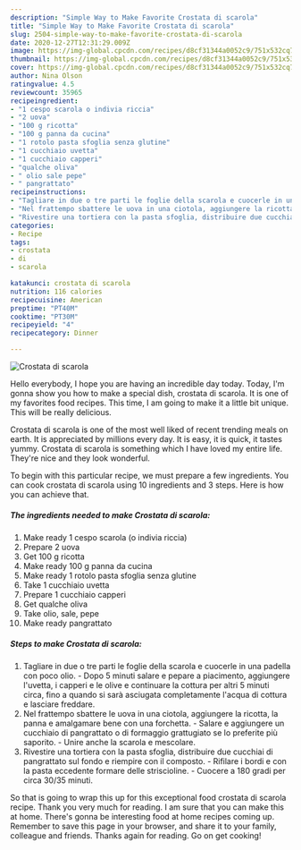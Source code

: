 ```yaml
---
description: "Simple Way to Make Favorite Crostata di scarola"
title: "Simple Way to Make Favorite Crostata di scarola"
slug: 2504-simple-way-to-make-favorite-crostata-di-scarola
date: 2020-12-27T12:31:29.009Z
image: https://img-global.cpcdn.com/recipes/d8cf31344a0052c9/751x532cq70/crostata-di-scarola-recipe-main-photo.jpg
thumbnail: https://img-global.cpcdn.com/recipes/d8cf31344a0052c9/751x532cq70/crostata-di-scarola-recipe-main-photo.jpg
cover: https://img-global.cpcdn.com/recipes/d8cf31344a0052c9/751x532cq70/crostata-di-scarola-recipe-main-photo.jpg
author: Nina Olson
ratingvalue: 4.5
reviewcount: 35965
recipeingredient:
- "1 cespo scarola o indivia riccia"
- "2 uova"
- "100 g ricotta"
- "100 g panna da cucina"
- "1 rotolo pasta sfoglia senza glutine"
- "1 cucchiaio uvetta"
- "1 cucchiaio capperi"
- "qualche oliva"
- " olio sale pepe"
- " pangrattato"
recipeinstructions:
- "Tagliare in due o tre parti le foglie della scarola e cuocerle in una padella con poco olio. Dopo 5 minuti salare e pepare a piacimento, aggiungere l&#39;uvetta, i capperi e le olive e continuare la cottura per altri 5 minuti circa, fino a quando si sarà asciugata completamente l&#39;acqua di cottura e lasciare freddare."
- "Nel frattempo sbattere le uova in una ciotola, aggiungere la ricotta, la panna e amalgamare bene con una forchetta. Salare e aggiungere un cucchiaio di pangrattato o di formaggio grattugiato se lo preferite più saporito. Unire anche la scarola e mescolare."
- "Rivestire una tortiera con la pasta sfoglia, distribuire due cucchiai di pangrattato sul fondo e riempire con il composto. Rifilare i bordi e con la pasta eccedente formare delle striscioline. Cuocere a 180 gradi per circa 30/35 minuti."
categories:
- Recipe
tags:
- crostata
- di
- scarola

katakunci: crostata di scarola 
nutrition: 116 calories
recipecuisine: American
preptime: "PT40M"
cooktime: "PT30M"
recipeyield: "4"
recipecategory: Dinner

---
```



![Crostata di scarola](https://img-global.cpcdn.com/recipes/d8cf31344a0052c9/751x532cq70/crostata-di-scarola-recipe-main-photo.jpg)

Hello everybody, I hope you are having an incredible day today. Today, I'm gonna show you how to make a special dish, crostata di scarola. It is one of my favorites food recipes. This time, I am going to make it a little bit unique. This will be really delicious.



Crostata di scarola is one of the most well liked of recent trending meals on earth. It is appreciated by millions every day. It is easy, it is quick, it tastes yummy. Crostata di scarola is something which I have loved my entire life. They're nice and they look wonderful.


To begin with this particular recipe, we must prepare a few ingredients. You can cook crostata di scarola using 10 ingredients and 3 steps. Here is how you can achieve that.

<!--inarticleads1-->

##### The ingredients needed to make Crostata di scarola:

1. Make ready 1 cespo scarola (o indivia riccia)
1. Prepare 2 uova
1. Get 100 g ricotta
1. Make ready 100 g panna da cucina
1. Make ready 1 rotolo pasta sfoglia senza glutine
1. Take 1 cucchiaio uvetta
1. Prepare 1 cucchiaio capperi
1. Get qualche oliva
1. Take  olio, sale, pepe
1. Make ready  pangrattato




<!--inarticleads2-->

##### Steps to make Crostata di scarola:

1. Tagliare in due o tre parti le foglie della scarola e cuocerle in una padella con poco olio. - Dopo 5 minuti salare e pepare a piacimento, aggiungere l&#39;uvetta, i capperi e le olive e continuare la cottura per altri 5 minuti circa, fino a quando si sarà asciugata completamente l&#39;acqua di cottura e lasciare freddare.
1. Nel frattempo sbattere le uova in una ciotola, aggiungere la ricotta, la panna e amalgamare bene con una forchetta. - Salare e aggiungere un cucchiaio di pangrattato o di formaggio grattugiato se lo preferite più saporito. - Unire anche la scarola e mescolare.
1. Rivestire una tortiera con la pasta sfoglia, distribuire due cucchiai di pangrattato sul fondo e riempire con il composto. - Rifilare i bordi e con la pasta eccedente formare delle striscioline. - Cuocere a 180 gradi per circa 30/35 minuti.




So that is going to wrap this up for this exceptional food crostata di scarola recipe. Thank you very much for reading. I am sure that you can make this at home. There's gonna be interesting food at home recipes coming up. Remember to save this page in your browser, and share it to your family, colleague and friends. Thanks again for reading. Go on get cooking!
